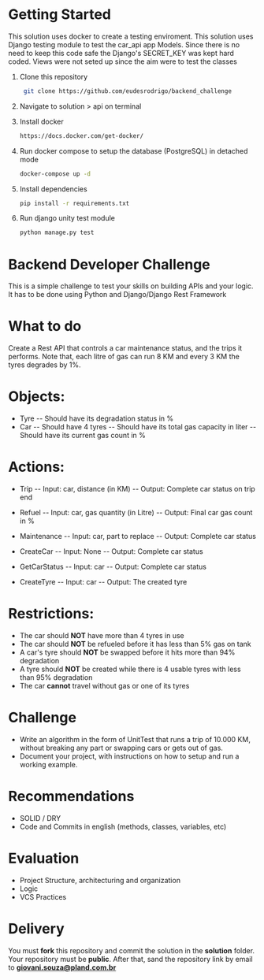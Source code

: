# Getting Started
This solution uses docker to create a testing enviroment.
This solution uses Django testing module to test the car_api app Models.
Since there is no need to keep this code safe the Django's SECRET_KEY was kept hard coded.
Views were not seted up since the aim were to test the classes

1. Clone this repository
   ```sh
    git clone https://github.com/eudesrodrigo/backend_challenge
   ```

2. Navigate to solution > api on terminal

3. Install docker
   ```sh
   https://docs.docker.com/get-docker/
   ```
   
4. Run docker compose to setup the database (PostgreSQL) in detached mode
   ```sh
   docker-compose up -d
   ```

5. Install dependencies
   ```sh
   pip install -r requirements.txt
   ```

4. Run django unity test module
   ```sh
   python manage.py test
   ```


# Backend Developer Challenge
This is a simple challenge to test your skills on building APIs and your logic.
It has to be done using Python and Django/Django Rest Framework

# What to do
Create a Rest API that controls a car maintenance status, and the trips it performs. Note that, each litre of gas can run 8 KM and every 3 KM the tyres degrades by 1%.


# Objects:
- Tyre
-- Should have its degradation status in %
- Car
-- Should have 4 tyres
-- Should have its total gas capacity in liter
-- Should have its current gas count in %

# Actions:
- Trip
-- Input: car, distance (in KM)
-- Output: Complete car status on trip end

- Refuel
-- Input: car, gas quantity (in Litre)
-- Output: Final car gas count in %

- Maintenance
-- Input: car, part to replace
-- Output: Complete car status

- CreateCar
-- Input: None
-- Output: Complete car status

- GetCarStatus
-- Input: car
-- Output: Complete car status

- CreateTyre
-- Input: car
-- Output: The created tyre

# Restrictions:
- The car should **NOT** have more than 4 tyres in use
- The car should **NOT** be refueled before it has less than 5% gas on tank
- A car's tyre should **NOT** be swapped before it hits more than 94% degradation
- A tyre should **NOT** be created while there is 4 usable tyres with less than 95% degradation
- The car **cannot** travel without gas or one of its tyres

# Challenge
- Write an algorithm in the form of UnitTest that runs a trip of 10.000 KM, without breaking any part or swapping cars or gets out of gas.
- Document your project, with instructions on how to setup and run a working example.

# Recommendations
- SOLID / DRY
- Code and Commits in english (methods, classes, variables, etc)

# Evaluation
- Project Structure, architecturing and organization
- Logic
- VCS Practices

# Delivery
You must **fork** this repository and commit the solution in the **solution** folder. Your repository must be **public**. After that, sand the repository link by email to **giovani.souza@pland.com.br**
